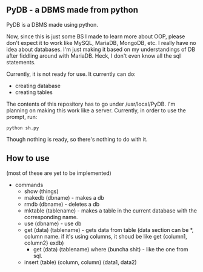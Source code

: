 ## PyDB - a DBMS made from python
 PyDB is a DBMS made using python.

Now, since this is just some BS I made to learn more about OOP, please don't expect it to work like MySQL, MariaDB, MongoDB, etc. I really have no idea about databases. I'm just making it based on my understandings of DB after fiddling around with MariaDB. Heck, I don't even know all the sql statements.

Currently, it is not ready for use. It currently can do:
 - creating database
 - creating tables

The contents of this repository has to go under /usr/local/PyDB.
I'm planning on making this work like a server. Currently, in order to use the prompt, run:
```
python sh.py
```
Though nothing is ready, so there's nothing to do with it.
## How to use
(most of these are yet to be implemented)
 - commands
    * show (things)
    * makedb (dbname) - makes a db
    * rmdb (dbname) - deletes a db
    * mktable (tablename) - makes a table in the current database with the corresponding name.
    * use (dbname) - use db
    * get (data) (tablename) - gets data from table (data section can be *, column name. if it's using columns, it shoud be like get {column1, column2} exdb)
      * get (data) (tablename) where (buncha shit) - like the one from sql.
    * insert (table) (column, column) (data1, data2)
